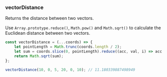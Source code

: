 ### vectorDistance

Returns the distance between two vectors.

Use `Array.prototype.reduce()`, `Math.pow()` and `Math.sqrt()` to calculate the Euclidean distance between two vectors.

```js
const vectorDistance = (...coords) => {
    let pointLength = Math.trunc(coords.length / 2);
    let sum = coords.slice(0, pointLength).reduce((acc, val, i) => acc + (Math.pow(val - coords[pointLength + i], 2)), 0);
    return Math.sqrt(sum);
};
```

```js
vectorDistance(10, 0, 5, 20, 0, 10); // 11.180339887498949
```
